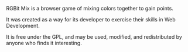 RGBit Mix is a browser game of mixing colors together to gain points.

It was created as a way for its developer to exercise their skills in 
Web Development.

It is free under the GPL, and may be used, modified, and redistributed
by anyone who finds it interesting.
